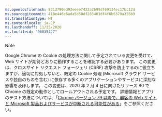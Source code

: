 ```yaml
---
ms.openlocfilehash: 8313790ed93eeee7422a2699df09134ec17bc12d
ms.sourcegitcommit: 418e446e6ada5d50df283401df4f6b6370a356b9
ms.translationtype: HT
ms.contentlocale: ja-JP
ms.lasthandoff: 11/25/2020
ms.locfileid: "96035427"
---
```

> [!NOTE] 
> Google Chrome の Cookie の処理方法に関して予定されている変更を受けて、Web サイトが期待どおりに動作することを確認する必要があります。 この変更は、クロスサイト リクエスト フォージェリ (CSRF) 攻撃を防止するのに役立ちますが、適切に対処しないと、既定の Cookie 処理 (Microsoft クラウド サービスや独自のものを含む) に依存する多くのアプリケーションやサービスに深刻な影響を及ぼします。 この変更は、2020 年 2 月 4 日に向けたリリース 80 で Chrome の既定の動作としてロールアウトされる予定です。 詳細情報とアプリのテスト方法については、「[Chrome バージョン 79 以降で、顧客の Web サイトと Microsoft 製品およびサービスが中断される可能性がある](https://support.microsoft.com/help/4522904/potential-disruption-to-customer-websites-in-latest-chrome)」をご参照ください。